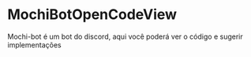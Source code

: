 # MochiBotOpenCodeView
Mochi-bot é um bot do discord, aqui você poderá ver o código e sugerir implementações
